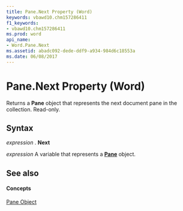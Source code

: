 ```yaml
---
title: Pane.Next Property (Word)
keywords: vbawd10.chm157286411
f1_keywords:
- vbawd10.chm157286411
ms.prod: word
api_name:
- Word.Pane.Next
ms.assetid: abadc092-dede-ddf9-a934-984d6c18553a
ms.date: 06/08/2017
---
```



# Pane.Next Property (Word)

Returns a  **Pane** object that represents the next document pane in the collection. Read-only.


## Syntax

 _expression_ . **Next**

 _expression_ A variable that represents a **[Pane](pane-object-word.md)** object.


## See also


#### Concepts


[Pane Object](pane-object-word.md)

